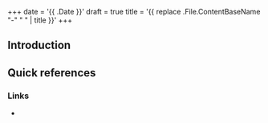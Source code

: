 +++
date = '{{ .Date }}'
draft = true
title = '{{ replace .File.ContentBaseName "-" " " | title }}'
+++

## Introduction


## Quick references

### Links
-